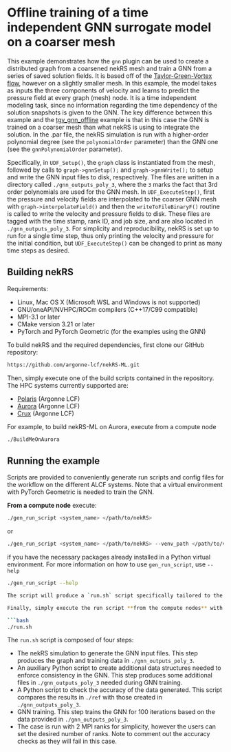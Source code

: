 # Offline training of a time independent GNN surrogate model on a coarser mesh

This example demonstrates how the `gnn` plugin can be used to create a distributed graph from a coarsened nekRS mesh and train a GNN from a series of saved solution fields.
It is based off of the [Taylor-Green-Vortex flow](../tgv/README.md), however on a slightly smaller mesh.
In this example, the model takes as inputs the three components of velocity and learns to predict the pressure field at every graph (mesh) node.
It is a time independent modeling task, since no information regarding the time dependency of the solution snapshots is given to the GNN.
The key difference between this example and the [tgv_gnn_offline](../tgv_gnn_offline/) example is that in this case the GNN is trained on a coarser mesh than what nekRS is using to integrate the solution. In the .par file, the nekRS simulation is run with a higher-order polynomial degree (see the `polynomialOrder` parameter) than the GNN one (see the `gnnPolynomialOrder` parameter).

Specifically, in `UDF_Setup()`, the `graph` class is instantiated from the mesh, followed by calls to `graph->gnnSetup();` and `graph->gnnWrite();` to setup and write the GNN input files to disk, respectively.
The files are written in a directory called `./gnn_outputs_poly_3`, where the `3` marks the fact that 3rd order polynomials are used for the GNN mesh.
In `UDF_ExecuteStep()`, first the pressure and velocity fields are interpolated to the coarser GNN mesh with `graph->interpolateField()` and then the `writeToFileBinaryF()` routine is called to write the velocity and pressure fields to disk.
These files are tagged with the time stamp, rank ID, and job size, and are also located in `./gnn_outputs_poly_3`.
For simplicity and reproducibility, nekRS is set up to run for a single time step, thus only printing the velocity and pressure for the initial condition, but `UDF_ExecuteStep()` can be changed to print as many time steps as desired.

## Building nekRS

Requirements:
* Linux, Mac OS X (Microsoft WSL and Windows is not supported)
* GNU/oneAPI/NVHPC/ROCm compilers (C++17/C99 compatible)
* MPI-3.1 or later
* CMake version 3.21 or later
* PyTorch and PyTorch Geometric (for the examples using the GNN)

To build nekRS and the required dependencies, first clone our GitHub repository:

```sh
https://github.com/argonne-lcf/nekRS-ML.git
```

Then, simply execute one of the build scripts contained in the repository.
The HPC systems currently supported are:
* [Polaris](https://docs.alcf.anl.gov/polaris/) (Argonne LCF)
* [Aurora](https://docs.alcf.anl.gov/aurora/) (Argonne LCF)
* [Crux](https://docs.alcf.anl.gov/crux/) (Argonne LCF)

For example, to build nekRS-ML on Aurora, execute from a compute node

```sh
./BuildMeOnAurora
```

## Running the example

Scripts are provided to conveniently generate run scripts and config files for the workflow on the different ALCF systems.
Note that a virtual environment with PyTorch Geometric is needed to train the GNN.

**From a compute node** execute:
```sh
./gen_run_script <system_name> </path/to/nekRS>
```
or
```sh
./gen_run_script <system_name> </path/to/nekRS> --venv_path </path/to/venv>
```
if you have the necessary packages already installed in a Python virtual environment. For more information
on how to use `gen_run_script`, use `--help`

```sh
./gen_run_script --help

The script will produce a `run.sh` script specifically tailored to the desired system and using the desired nekRS install directory.

Finally, simply execute the run script **from the compute nodes** with

```bash
./run.sh
```

The `run.sh` script is composed of four steps:

- The nekRS simulation to generate the GNN input files. This step produces the graph and training data in `./gnn_outputs_poly_3`.
- An auxiliary Python script to create additional data structures needed to enforce consistency in the GNN. This step produces some additional files in `./gnn_outputs_poly_3` needed during GNN training.
- A Python script to check the accuracy of the data generated. This script compares the results in `./ref` with those created in `./gnn_outputs_poly_3`.
- GNN training. This step trains the GNN for 100 iterations based on the data provided in `./gnn_outputs_poly_3`.
- The case is run with 2 MPI ranks for simplicity, however the users can set the desired number of ranks. Note to comment out the accuracy checks as they will fail in this case.

